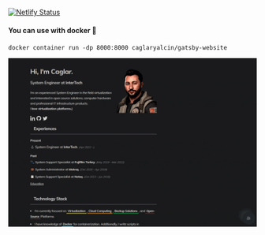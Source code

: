 [![Netlify Status](https://api.netlify.com/api/v1/badges/849b7b6e-6759-42cf-8d4c-26ad3cd9167c/deploy-status)](https://app.netlify.com/sites/caglar/deploys)

#### You can use with docker :whale:

```
docker container run -dp 8000:8000 caglaryalcin/gatsby-website
```

![Alt Text](https://github.com/caglaryalcin/caglaryalcin/blob/main/personal.gif)
